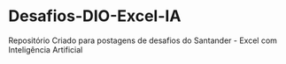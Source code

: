 # Desafios-DIO-Excel-IA
Repositório Criado para postagens de desafios do Santander - Excel com Inteligência Artificial
